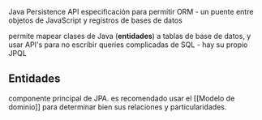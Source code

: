 Java Persistence API 
especificación para permitir ORM - un puente entre objetos de JavaScript y registros de bases de datos 

permite mapear clases de Java (**entidades**) a tablas de base de datos, y usar API's para no escribir queries complicadas de SQL - hay su propio JPQL 

## Entidades
componente principal de JPA.
es recomendado usar el [[Modelo de dominio]] para determinar bien sus relaciones y particularidades.